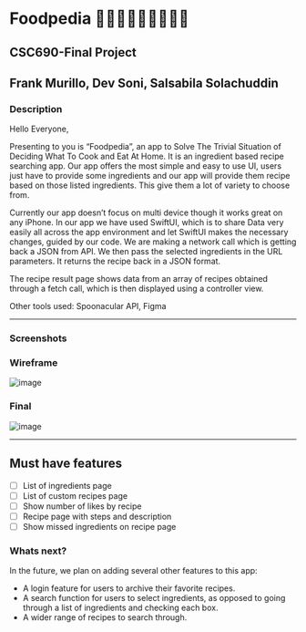 # Foodpedia  🍏🍎🍐🍊🍋🍌🍉🍇🍓
## CSC690-Final Project
Frank Murillo, Dev Soni, Salsabila Solachuddin
---

### Description

Hello Everyone,

Presenting to you is “Foodpedia”, an app to Solve The Trivial Situation of Deciding What To Cook and Eat At Home. It is an ingredient based recipe searching app. Our app offers the most simple and easy to use UI, users just have to provide some ingredients and our app will provide them recipe based on those listed ingredients. This give them a lot of variety to choose from. 

Currently our app doesn’t focus on multi device though it works great on any iPhone. In our app we have used SwiftUI, which is to share Data very easily all across the app environment and let SwiftUI makes the necessary changes, guided by our code. We are making a network call which is getting back a JSON from API. We then pass the selected ingredients in the URL parameters. It returns the recipe back in a JSON format. 

The recipe result page shows data from an array of recipes obtained through a fetch call, which is then displayed using a controller view. 


Other tools used: Spoonacular API, Figma

---

### Screenshots

### Wireframe 
![image](https://user-images.githubusercontent.com/55736420/145882466-cedde34a-fcc8-4956-ace9-c10b2c7a2639.png)
### Final
![image](https://user-images.githubusercontent.com/34355192/146456384-1d9d2967-2662-431a-b7e3-8c4bcf106933.png)


---
## Must have features 
- [ ] List of ingredients page
- [ ] List of custom recipes page
- [ ] Show number of likes by recipe
- [ ] Recipe page with steps and description 
- [ ] Show missed ingredients on recipe page

### Whats next?

In the future, we plan on adding several other features to this app: 
  - A login feature for users to archive their favorite recipes.
  - A search function for users to select ingredients, as opposed to going through a list of ingredients and checking each box.
  - A wider range of recipes to search through.
